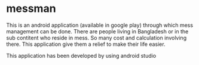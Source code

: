 # messman


This is an android application (available in google play) through which mess management can be done. There are people living in Bangladesh or in
the sub contitent who reside in mess. So many cost and calculation involving there. This application give them a relief to make their life easier.


This application has been developed by using android studio
